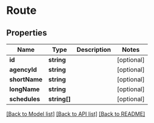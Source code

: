 # Route

## Properties
Name | Type | Description | Notes
------------ | ------------- | ------------- | -------------
**id** | **string** |  | [optional] 
**agencyId** | **string** |  | [optional] 
**shortName** | **string** |  | [optional] 
**longName** | **string** |  | [optional] 
**schedules** | **string[]** |  | [optional] 

[[Back to Model list]](../README.md#documentation-for-models) [[Back to API list]](../README.md#documentation-for-api-endpoints) [[Back to README]](../README.md)


